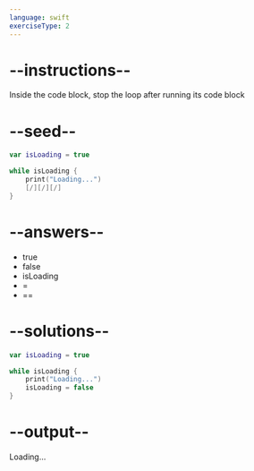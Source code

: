 ```yaml
---
language: swift
exerciseType: 2
---
```


# --instructions--

Inside the code block, stop the loop after running its code block

# --seed--

```swift
var isLoading = true

while isLoading {
    print("Loading...")
    [/][/][/]
}
```

# --answers--

- true
- false
- isLoading
-  = 
-  == 

# --solutions--

```swift
var isLoading = true

while isLoading {
    print("Loading...")
    isLoading = false
}
```

# --output--

Loading...
